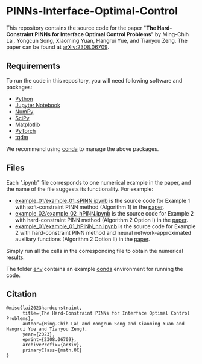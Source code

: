 # PINNs-Interface-Optimal-Control

This repository contains the source code for the paper "**The Hard-Constraint PINNs for Interface Optimal Control Problems**" by Ming-Chih Lai, Yongcun Song, Xiaoming Yuan, Hangrui Yue, and Tianyou Zeng. The paper can be found at [arXiv:2308.06709](https://arxiv.org/abs/2308.06709).

## Requirements

To run the code in this repository, you will need following software and packages:

- [Python](https://www.python.org/)
- [Jupyter Notebook](https://jupyter.org/)
- [NumPy](https://numpy.org/)
- [SciPy](https://scipy.org/)
- [Matplotlib](https://matplotlib.org/)
- [PyTorch](https://pytorch.org/)
- [tqdm](https://tqdm.github.io/)

We recommend using [conda](https://docs.conda.io/en/latest) to manage the above packages.

## Files

Each ".ipynb" file corresponds to one numerical example in the paper, and the name of the file suggests its functionality. For example:

- [example_01/example_01_sPINN.ipynb](https://github.com/tianyouzeng/PINNs-interface-optimal-control/blob/main/example_01/example_01_sPINN.ipynb) is the source code for Example 1 with soft-constraint PINN method (Algorithm 1) in the [paper](https://arxiv.org/abs/2308.06709).
- [example_02/example_02_hPINN.ipynb](https://github.com/tianyouzeng/PINNs-interface-optimal-control/blob/main/example_02/example_02_hPINN.ipynb) is the source code for Example 2 with hard-constraint PINN method (Algorithm 2 Option I) in the [paper](https://arxiv.org/abs/2308.06709).
- [example_01/example_01_hPINN_nn.ipynb](https://github.com/tianyouzeng/PINNs-interface-optimal-control/blob/main/example_01/example_01_hPINN_nn.ipynb) is the source code for Example 2 with hard-constraint PINN method and neural network-approximated auxiliary functions (Algorithm 2 Option II) in the [paper](https://arxiv.org/abs/2308.06709).


Simply run all the cells in the corresponding file to obtain the numerical results.

The folder [env](https://github.com/tianyouzeng/PINNs-interface-optimal-control/tree/main/env) contains an example [conda](https://docs.conda.io/en/latest) environment for running the code.

## Citation

```
@misc{lai2023hardconstraint,
      title={The Hard-Constraint PINNs for Interface Optimal Control Problems}, 
      author={Ming-Chih Lai and Yongcun Song and Xiaoming Yuan and Hangrui Yue and Tianyou Zeng},
      year={2023},
      eprint={2308.06709},
      archivePrefix={arXiv},
      primaryClass={math.OC}
}
```

